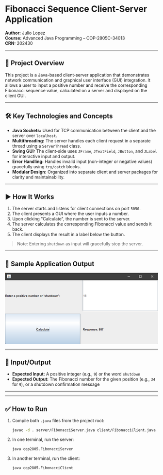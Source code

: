 # Fibonacci Sequence Client-Server Application

**Author:** Julio Lopez  
**Course:** Advanced Java Programming – COP-2805C-34013  
**CRN:** 202430  

---

## 📌 Project Overview

This project is a Java-based client-server application that demonstrates network communication and graphical user interface (GUI) integration. It allows a user to input a positive number and receive the corresponding Fibonacci sequence value, calculated on a server and displayed on the client GUI.

---

## 🛠️ Key Technologies and Concepts

- **Java Sockets:** Used for TCP communication between the client and the server over `localhost`.
- **Multithreading:** The server handles each client request in a separate thread using a `ServerThread` class.
- **Swing GUI:** The client-side uses `JFrame`, `JTextField`, `JButton`, and `JLabel` for interactive input and output.
- **Error Handling:** Handles invalid input (non-integer or negative values) gracefully using `try/catch` blocks.
- **Modular Design:** Organized into separate client and server packages for clarity and maintainability.

---

## ▶️ How It Works

1. The server starts and listens for client connections on port `5050`.
2. The client presents a GUI where the user inputs a number.
3. Upon clicking "Calculate", the number is sent to the server.
4. The server calculates the corresponding Fibonacci value and sends it back.
5. The client displays the result in a label below the button.

> Note: Entering `shutdown` as input will gracefully stop the server.

---

## 🧾 Sample Application Output

![Sample App Screenshot](https://github.com/donlopez/Fibonacci/blob/main/images/FinalProjectOutput.png)

---

## 🧮 Input/Output

- **Expected Input:** A positive integer (e.g., `9`) or the word `shutdown`
- **Expected Output:** The Fibonacci number for the given position (e.g., `34` for `9`), or a shutdown confirmation message

---


---

## ✅ How to Run

1. Compile both `.java` files from the project root:
   ```bash
   javac -d . server/FibonacciServer.java client/FibonacciClient.java
2. In one terminal, run the server:
   ```bash
   java cop2805.FibonacciServer
3. In another terminal, run the client:
   ```bash
   java cop2805.FibonacciClient
